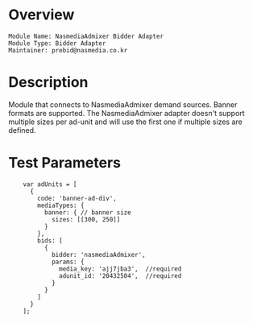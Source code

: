 # Overview

```
Module Name: NasmediaAdmixer Bidder Adapter
Module Type: Bidder Adapter
Maintainer: prebid@nasmedia.co.kr
```

# Description

Module that connects to NasmediaAdmixer demand sources. 
Banner formats are supported.
The NasmediaAdmixer adapter doesn't support multiple sizes per ad-unit and will use the first one if multiple sizes are defined.


# Test Parameters
```
    var adUnits = [
      {
        code: 'banner-ad-div',
        mediaTypes: { 
          banner: { // banner size
            sizes: [[300, 250]]
          }
        },
        bids: [
          {
            bidder: 'nasmediaAdmixer',
            params: {
              media_key: 'ajj7jba3',  //required
              adunit_id: '20432504',  //required
            }
          }
        ]
      }
    ];
```
